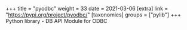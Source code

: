 +++
title = "pyodbc"
weight = 33
date = 2021-03-06
[extra]
link = "https://pypi.org/project/pyodbc/"
[taxonomies]
groups = ["pylib"]
+++
Python library - DB API Module for ODBC

